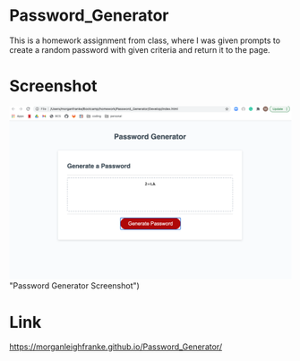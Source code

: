# Password_Generator
This is a homework assignment from class, where I was given prompts to create a random password with given criteria and return it to the page.

# Screenshot
![Alt text](./assets/screenshot.png?raw=true) "Password Generator Screenshot")

# Link
https://morganleighfranke.github.io/Password_Generator/